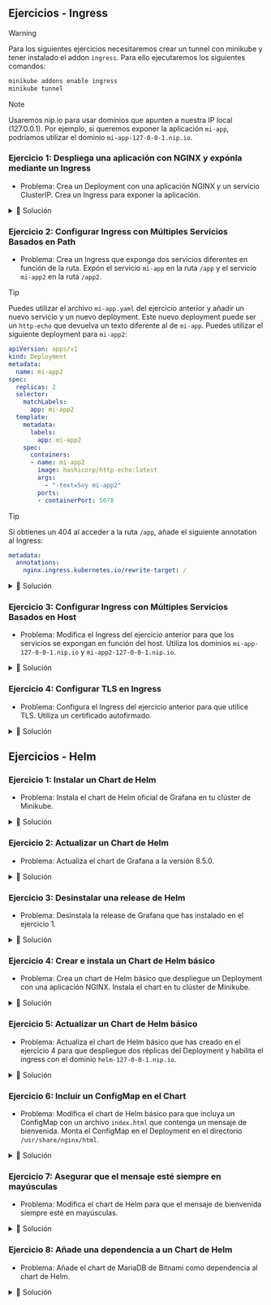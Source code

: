 ## Ejercicios - Ingress

> [!WARNING]
> Para los siguientes ejercicios necesitaremos crear un tunnel con minikube y tener instalado el addon `ingress`. Para ello ejecutaremos los siguientes comandos:
> ```bash
> minikube addons enable ingress
> minikube tunnel
> ```

> [!NOTE]
> Usaremos nip.io para usar dominios que apunten a nuestra IP local (127.0.0.1).
> Por ejemplo, si queremos exponer la aplicación `mi-app`, podríamos utilizar el dominio `mi-app-127-0-0-1.nip.io`.

### Ejercicio 1: Despliega una aplicación con NGINX y expónla mediante un Ingress

- Problema: Crea un Deployment con una aplicación NGINX y un servicio ClusterIP. Crea un Ingress para exponer la aplicación.

<details>
    <summary>📌 Solución</summary>
    
Crea un archivo `mi-app.yaml` con el siguiente contenido:
    
```yaml
apiVersion: apps/v1
kind: Deployment
metadata:
  name: mi-app
spec:
  replicas: 1
  selector:
    matchLabels:
      app: mi-app
  template:
    metadata:
      labels:
        app: mi-app
    spec:
      containers:
      - name: nginx
        image: nginx
        ports:
        - containerPort: 80
---
apiVersion: v1
kind: Service
metadata:
  name: mi-app
spec:
  selector:
    app: mi-app
  ports:
  - protocol: TCP
    port: 80
    targetPort: 80
---
apiVersion: networking.k8s.io/v1
kind: Ingress
metadata:
  name: mi-app
spec:
  rules:
  - host: mi-app-127-0-0-1.nip.io
    http:
      paths:
      - path: /
        pathType: Prefix
        backend:
          service:
            name: mi-app
            port:
              number: 80
```

Aplica el archivo usando kubectl:

```bash
kubectl create namespace sesion6
kubens sesion6
kubectl apply -f mi-app.yaml
```

</details>

### Ejercicio 2: Configurar Ingress con Múltiples Servicios Basados en Path

- Problema: Crea un Ingress que exponga dos servicios diferentes en función de la ruta. Expón el servicio `mi-app` en la ruta `/app` y el servicio `mi-app2` en la ruta `/app2`.

> [!TIP]
> Puedes utilizar el archivo `mi-app.yaml` del ejercicio anterior y añadir un nuevo servicio y un nuevo deployment. Este nuevo deployment puede ser un `http-echo` que devuelva un texto diferente al de `mi-app`. Puedes utilizar el siguiente deployment para `mi-app2`:
> ```yaml
> apiVersion: apps/v1
> kind: Deployment
> metadata:
>   name: mi-app2
> spec:
>   replicas: 2
>   selector:
>     matchLabels:
>       app: mi-app2
>   template:
>     metadata:
>       labels:
>         app: mi-app2
>     spec:
>       containers:
>       - name: mi-app2
>         image: hashicorp/http-echo:latest
>         args:
>           - "-text=Soy mi-app2"
>         ports:
>         - containerPort: 5678
> ```

> [!TIP]
> Si obtienes un 404 al acceder a la ruta `/app`, añade el siguiente annotation al Ingress:
> ```yaml
> metadata:
>   annotations:
>     nginx.ingress.kubernetes.io/rewrite-target: /
> ```

<details>
    <summary>📌 Solución</summary>

Crea un archivo `mi-app.yaml` con el siguiente contenido:
        
```yaml
apiVersion: apps/v1
kind: Deployment
metadata:
  name: mi-app
spec:
  replicas: 1
  selector:
    matchLabels:
      app: mi-app
  template:
    metadata:
      labels:
        app: mi-app
    spec:
      containers:
      - name: nginx
        image: nginx
        ports:
        - containerPort: 80
---
apiVersion: v1
kind: Service
metadata:
  name: mi-app
spec:
  selector:
    app: mi-app
  ports:
  - protocol: TCP
    port: 80
    targetPort: 80
---
apiVersion: apps/v1
kind: Deployment
metadata:
  name: mi-app2
spec:
  replicas: 2
  selector:
    matchLabels:
      app: mi-app2
  template:
    metadata:
      labels:
        app: mi-app2
    spec:
      containers:
      - name: mi-app2
        image: hashicorp/http-echo:latest
        args:
          - "-text=Soy mi-app2"
        ports:
        - containerPort: 5678
---
apiVersion: v1
kind: Service
metadata:
  name: mi-app2
spec:
  selector:
    app: mi-app2
  ports:
  - protocol: TCP
    port: 5678
    targetPort: 5678
---
apiVersion: networking.k8s.io/v1
kind: Ingress
metadata:
  name: mi-app
  annotations:
    nginx.ingress.kubernetes.io/rewrite-target: /
spec:
  rules:
  - host: ejercicio2-127-0-0-1.nip.io
    http:
      paths:
      - path: /app
        pathType: Prefix
        backend:
          service:
            name: mi-app
            port:
              number: 80
      - path: /app2
        pathType: Prefix
        backend:
          service:
            name: mi-app2
            port:
              number: 5678
```

Aplica el archivo usando kubectl:

```bash
kubectl apply -f mi-app.yaml
```

</details>

### Ejercicio 3: Configurar Ingress con Múltiples Servicios Basados en Host

- Problema: Modifica el Ingress del ejercicio anterior para que los servicios se expongan en función del host. Utiliza los dominios `mi-app-127-0-0-1.nip.io` y `mi-app2-127-0-0-1.nip.io`.

<details>
    <summary>📌 Solución</summary>

Modifica el archivo `mi-app.yaml` para que el Ingress tenga la siguiente configuración:
  
```yaml
apiVersion: networking.k8s.io/v1
kind: Ingress
metadata:
  name: mi-app
spec:
  rules:
  - host: mi-app-127-0-0-1.nip.io
    http:
      paths:
      - path: /
        pathType: Prefix
        backend:
          service:
            name: mi-app
            port:
              number: 80
  - host: mi-app2-127-0-0-1.nip.io
    http:
      paths:
      - path: /
        pathType: Prefix
        backend:
          service:
            name: mi-app2
            port:
              number: 5678
```

Aplica el archivo usando kubectl:

```bash
kubectl apply -f mi-app.yaml
```

</details>

### Ejercicio 4: Configurar TLS en Ingress

- Problema: Configura el Ingress del ejercicio anterior para que utilice TLS. Utiliza un certificado autofirmado.

<details>
    <summary>📌 Solución</summary>

Crea un certificado autofirmado:

```bash
openssl req -x509 -nodes -days 365 -newkey rsa:2048 \
  -keyout tls.key -out tls.crt \
  -subj "/CN=mi-app-127-0-0-1.nip.io/O=keepcoding"
```

Crea un secreto con el certificado:

```bash
kubectl create secret tls mi-app-tls --key tls.key --cert tls.crt
```

Modifica el archivo `mi-app.yaml` para que el Ingress incluya el certificado:

```yaml
...
spec:
  tls:
  - hosts:
    - mi-app-127-0-0-1.nip.io
    secretName: mi-app-tls
...
```

Aplica el archivo usando kubectl:

```bash
kubectl apply -f mi-app.yaml
```

Observa el certificado en el navegador al acceder a https://mi-app-127-0-0-1.nip.io y a https://mi-app2-127-0-0-1.nip.io. ¿Ves alguna diferencia?

</details>

## Ejercicios - Helm

### Ejercicio 1: Instalar un Chart de Helm

- Problema: Instala el chart de Helm oficial de Grafana en tu clúster de Minikube.

<details>
    <summary>📌 Solución</summary>

Añade el repositorio de Helm de NGINX:
  
```bash
helm repo add grafana https://grafana.github.io/helm-charts
helm repo update
```

Instala el chart de Grafana
  
```bash
kubectl create namespace mi-grafana # Creamos un namespace para el chart
kubens mi-grafana # Cambiamos al namespace creado
helm install mi-grafana grafana/grafana
```

Comprueba que el chart se ha instalado correctamente:

```bash
kubectl get pods
```

Lista las releases de Helm:

```bash
helm list
```

</details>

### Ejercicio 2: Actualizar un Chart de Helm

- Problema: Actualiza el chart de Grafana a la versión 8.5.0.

<details>
    <summary>📌 Solución</summary>

Actualiza el chart de Grafana a la versión 8.5.0:

```bash
helm upgrade mi-grafana grafana/grafana --version 8.5.0
```

Comprueba que el chart se ha actualizado correctamente:

```bash
helm list
```

</details>



### Ejercicio 3: Desinstalar una release de Helm

- Problema: Desinstala la release de Grafana que has instalado en el ejercicio 1.

<details>
    <summary>📌 Solución</summary>

Desinstala la release de Grafana:

```bash
helm uninstall mi-grafana
```

Comprueba que la release se ha desinstalado correctamente:

```bash
helm list
kubectl get pods
```

</details>

### Ejercicio 4: Crear e instala un Chart de Helm básico

- Problema: Crea un chart de Helm básico que despliegue un Deployment con una aplicación NGINX. Instala el chart en tu clúster de Minikube.

<details>
    <summary>📌 Solución</summary>

1. Ejecuta `helm create mi-app` para crear un chart de Helm básico.

2. Comprueba los archivos generados en la carpeta `mi-app`.

3. Instala el chart en tu clúster de Minikube:

  ```bash
  helm install mi-app ./mi-app
  ```

4. Comprueba que el chart se ha instalado correctamente:

  ```bash
  helm list
  kubectl get pods
  ```
</details>

### Ejercicio 5: Actualizar un Chart de Helm básico

- Problema: Actualiza el chart de Helm básico que has creado en el ejercicio 4 para que despliegue dos réplicas del Deployment y habilita el ingress con el dominio `helm-127-0-0-1.nip.io`.

<details>
    <summary>📌 Solución</summary>

1. Modifica el archivo `values.yaml` para que tenga dos réplicas y contenga liveness y readiness probes:

```yaml
replicaCount: 2

ingress:
  enabled: true
  hosts:
    - host: helm-127-0-0-1.nip.io
      paths:
        - path: /
```

2. Actualiza el chart en tu clúster de Minikube:

```bash
helm upgrade mi-app ./mi-app
```

3. Comprueba que el chart se ha actualizado correctamente:

```bash
helm list
kubectl get pods
```

4. Comprueba que el Ingress se ha creado correctamente:

```bash
kubectl get ingress
```

5. Accede a la aplicación desde tu navegador con el dominio `helm-127-0-0-1.nip.io` (recuerda que necesitas ejecutar `minikube tunnel`).

</details>

### Ejercicio 6: Incluir un ConfigMap en el Chart

- Problema: Modifica el chart de Helm básico para que incluya un ConfigMap con un archivo `index.html` que contenga un mensaje de bienvenida. Monta el ConfigMap en el Deployment en el directorio `/usr/share/nginx/html`.

<details>
    <summary>📌 Solución</summary>

1. Crea un archivo `configmap.yaml` dentro de la carpeta `templates` con el siguiente contenido:

```yaml
apiVersion: v1
kind: ConfigMap
metadata:
  name: {{ include "mi-app.fullname" . }}
data:
  index.html: |
    <html>
      <head>
        <title>{{ .Values.webTitle }}</title>
      </head>
      <body>
        <h1>{{ .Values.webMessage }}</h1>
      </body>
    </html>
```

2. Modifica el archivo `deployment.yaml` para que monte el ConfigMap en el directorio `/usr/share/nginx/html`:

```yaml
          volumeMounts:
            - name: index-html-volume
              mountPath: /usr/share/nginx/html/
          {{- with .Values.volumeMounts }}
            {{- toYaml . | nindent 12 }}
          {{- end }}
      volumes:
        - name: index-html-volume
          configMap:
            name: {{ include "mi-app.fullname" . }}
      {{- with .Values.volumes }}
        {{- toYaml . | nindent 8 }}
      {{- end }}
```

Observa que ahora siempre se crea un volumen y se monta en el contenedor. Además, mantenemos la posibilidad de añadir más volumenes y mounts si es necesario.

3. Actualiza el fichero `values.yaml` para incluir el título y el mensaje de bienvenida:

```yaml
webTitle: "Bienvenido a mi app"
webMessage: "¡Hola, mundo!"
```

3. Actualiza el chart en tu clúster de Minikube:

```bash
helm upgrade mi-app ./mi-app
```

4. Comprueba que el chart se ha actualizado correctamente:

```bash
helm list
kubectl get pods
```

5. Comprueba que el ConfigMap se ha creado correctamente:

```bash
kubectl get configmap
```

6. Accede a la aplicación desde tu navegador con el dominio `helm-127-0-0-1.nip.io` (recuerda que necesitas ejecutar `minikube tunnel`).

</details>

### Ejercicio 7: Asegurar que el mensaje esté siempre en mayúsculas

- Problema: Modifica el chart de Helm para que el mensaje de bienvenida siempre esté en mayúsculas.

<details>
    <summary>📌 Solución</summary>

Añade la función `upper` al mensaje de bienvenida en el archivo `deployment.yaml`:

```yaml
{{ .Values.webMessage | upper }}
```

Actualiza la release de Helm:

```bash
helm upgrade mi-app ./mi-app
```

Comprueba que se ha actualizado accediendo a la aplicación desde tu navegador.

</details>

### Ejercicio 8: Añade una dependencia a un Chart de Helm

- Problema: Añade el chart de MariaDB de Bitnami como dependencia al chart de Helm.

<details>
    <summary>📌 Solución</summary>

1. Añade el repositorio de Bitnami:

```bash
helm repo add bitnami https://charts.bitnami.com/bitnami
helm repo update
```

2. Añade el chart de MariaDB como dependencia en el archivo `Chart.yaml`:

```yaml
dependencies:
  - name: mariadb
    version: 19.0.6
    repository: https://charts.bitnami.com/bitnami
```

3. Actualiza las dependencias:

```bash
helm dependency update ./mi-app
```

4. Actualiza la release de Helm:

```bash
helm upgrade mi-app ./mi-app
```

Comprueba que se ahora se despliega también una base de datos MariaDB.

</details>

